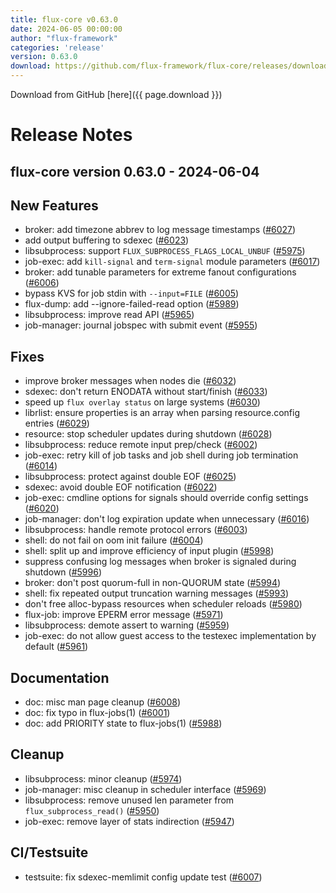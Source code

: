 ```yaml
---
title: flux-core v0.63.0
date: 2024-06-05 00:00:00
author: "flux-framework"
categories: 'release'
version: 0.63.0
download: https://github.com/flux-framework/flux-core/releases/download/v0.63.0/flux-core-0.63.0.tar.gz
---
```


Download from GitHub [here]({{ page.download }})

# Release Notes

flux-core version 0.63.0 - 2024-06-04
-------------------------------------

## New Features
 * broker: add timezone abbrev to log message timestamps ([#6027](https://github.com/flux-framework/flux-core/issues/6027))
 * add output buffering to sdexec ([#6023](https://github.com/flux-framework/flux-core/issues/6023))
 * libsubprocess: support `FLUX_SUBPROCESS_FLAGS_LOCAL_UNBUF` ([#5975](https://github.com/flux-framework/flux-core/issues/5975))
 * job-exec: add `kill-signal` and `term-signal` module parameters ([#6017](https://github.com/flux-framework/flux-core/issues/6017))
 * broker: add tunable parameters for extreme fanout configurations ([#6006](https://github.com/flux-framework/flux-core/issues/6006))
 * bypass KVS for job stdin with `--input=FILE` ([#6005](https://github.com/flux-framework/flux-core/issues/6005))
 * flux-dump: add --ignore-failed-read option ([#5989](https://github.com/flux-framework/flux-core/issues/5989))
 * libsubprocess: improve read API ([#5965](https://github.com/flux-framework/flux-core/issues/5965))
 * job-manager: journal jobspec with submit event ([#5955](https://github.com/flux-framework/flux-core/issues/5955))

## Fixes
 * improve broker messages when nodes die ([#6032](https://github.com/flux-framework/flux-core/issues/6032))
 * sdexec: don't return ENODATA without start/finish ([#6033](https://github.com/flux-framework/flux-core/issues/6033))
 * speed up `flux overlay status` on large systems ([#6030](https://github.com/flux-framework/flux-core/issues/6030))
 * librlist: ensure properties is an array when parsing resource.config entries
   ([#6029](https://github.com/flux-framework/flux-core/issues/6029))
 * resource: stop scheduler updates during shutdown ([#6028](https://github.com/flux-framework/flux-core/issues/6028))
 * libsubprocess: reduce remote input prep/check ([#6002](https://github.com/flux-framework/flux-core/issues/6002))
 * job-exec: retry kill of job tasks and job shell during job termination
   ([#6014](https://github.com/flux-framework/flux-core/issues/6014))
 * libsubprocess: protect against double EOF ([#6025](https://github.com/flux-framework/flux-core/issues/6025))
 * sdexec: avoid double EOF notification ([#6022](https://github.com/flux-framework/flux-core/issues/6022))
 * job-exec: cmdline options for signals should override config settings
   ([#6020](https://github.com/flux-framework/flux-core/issues/6020))
 * job-manager: don't log expiration update when unnecessary ([#6016](https://github.com/flux-framework/flux-core/issues/6016))
 * libsubprocess: handle remote protocol errors ([#6003](https://github.com/flux-framework/flux-core/issues/6003))
 * shell: do not fail on oom init failure ([#6004](https://github.com/flux-framework/flux-core/issues/6004))
 * shell: split up and improve efficiency of input plugin ([#5998](https://github.com/flux-framework/flux-core/issues/5998))
 * suppress confusing log messages when broker is signaled during shutdown
   ([#5996](https://github.com/flux-framework/flux-core/issues/5996))
 * broker: don't post quorum-full in non-QUORUM state ([#5994](https://github.com/flux-framework/flux-core/issues/5994))
 * shell: fix repeated output truncation warning messages ([#5993](https://github.com/flux-framework/flux-core/issues/5993))
 * don't free alloc-bypass resources when scheduler reloads ([#5980](https://github.com/flux-framework/flux-core/issues/5980))
 * flux-job: improve EPERM error message ([#5971](https://github.com/flux-framework/flux-core/issues/5971))
 * libsubprocess: demote assert to warning ([#5959](https://github.com/flux-framework/flux-core/issues/5959))
 * job-exec: do not allow guest access to the testexec implementation by
   default ([#5961](https://github.com/flux-framework/flux-core/issues/5961))

## Documentation
 * doc: misc man page cleanup ([#6008](https://github.com/flux-framework/flux-core/issues/6008))
 * doc: fix typo in flux-jobs(1) ([#6001](https://github.com/flux-framework/flux-core/issues/6001))
 * doc: add PRIORITY state to flux-jobs(1) ([#5988](https://github.com/flux-framework/flux-core/issues/5988))

## Cleanup
 * libsubprocess: minor cleanup ([#5974](https://github.com/flux-framework/flux-core/issues/5974))
 * job-manager: misc cleanup in scheduler interface ([#5969](https://github.com/flux-framework/flux-core/issues/5969))
 * libsubprocess: remove unused len parameter from `flux_subprocess_read()`
   ([#5950](https://github.com/flux-framework/flux-core/issues/5950))
 * job-exec: remove layer of stats indirection ([#5947](https://github.com/flux-framework/flux-core/issues/5947))

## CI/Testsuite
 * testsuite: fix sdexec-memlimit config update test ([#6007](https://github.com/flux-framework/flux-core/issues/6007))

